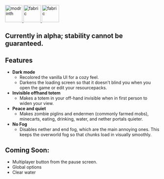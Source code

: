 <a href="https://modrinth.com/mod/comfort+">
  <img alt="modrinth" height="56" src="https://cdn.jsdelivr.net/npm/@intergrav/devins-badges@3/assets/cozy/available/modrinth_vector.svg" />
</a>
<a href="https://fabricmc.net">
  <img alt="fabric" height="56" src="https://cdn.jsdelivr.net/npm/@intergrav/devins-badges@3/assets/cozy/supported/fabric_vector.svg" />
</a>
<a href="https://github.com/Luk3210/Comfort-Plus">
  <img alt="fabric" height="56" src="https://cdn.jsdelivr.net/npm/@intergrav/devins-badges@3.2.0/assets/cozy/available/github_vector.svg" />
</a>

## **Currently in alpha; stability cannot be guaranteed.**

## Features
- **Dark mode**
  - Recolored the vanilla UI for a cozy feel.
  - Darkens the loading screen so that it doesn't blind you when you open the game or edit your resourcepacks.
- **Invisible offhand totem**
  - Makes a totem in your off-hand invisible when in first person to widen your view.
- **Peace and quiet**
  - Makes zombie piglins and endermen (commonly farmed mobs), minecarts, eating, drinking, water, and nether portals quieter.
- **No Fog**
  - Disables nether and end fog, which are the main annoying ones. This keeps the overworld fog so that chunks load in visually smoothly.
## Coming Soon:
- Multiplayer button from the pause screen.
- Global options
- Clear water
